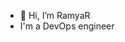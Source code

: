 - 👋 Hi, I’m RamyaR
- I'm a DevOps engineer

<!---
ramyarkhsoravi/ramyarkhsoravi is a ✨ special ✨ repository because its `README.md` (this file) appears on your GitHub profile.
You can click the Preview link to take a look at your changes.
--->
